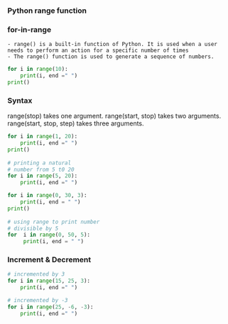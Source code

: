 ### Python range function
### for-in-range

    - range() is a built-in function of Python. It is used when a user needs to perform an action for a specific number of times
    - The range() function is used to generate a sequence of numbers.
```python
for i in range(10): 
    print(i, end =" ") 
print()
```

### Syntax
range(stop) takes one argument.
range(start, stop) takes two arguments.
range(start, stop, step) takes three arguments.

```python
for i in range(1, 20): 
    print(i, end =" ") 
print() 
  
# printing a natural 
# number from 5 t0 20 
for i in range(5, 20): 
    print(i, end =" ") 
```

```python
for i in range(0, 30, 3): 
    print(i, end = " ") 
print() 
  
# using range to print number 
# divisible by 5 
for  i in range(0, 50, 5): 
     print(i, end = " ") 
```

### Increment & Decrement
```python
# incremented by 3 
for i in range(15, 25, 3): 
    print(i, end =" ") 

# incremented by -3 
for i in range(25, -6, -3): 
    print(i, end =" ") 
```